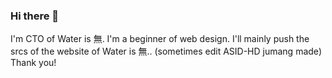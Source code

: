 ### Hi there 👋
I'm CTO of Water is 無. I'm a beginner of web design. I'll mainly push the srcs of the website of Water is 無.. (sometimes edit ASID-HD jumang made) Thank you!

<!--
**ho-ryu-ji/ho-ryu-ji** is a ✨ _special_ ✨ repository because its `README.md` (this file) appears on your GitHub profile.

Here are some ideas to get you started:

- 🔭 I’m currently working on ...
- 🌱 I’m currently learning ...
- 👯 I’m looking to collaborate on ...
- 🤔 I’m looking for help with ...
- 💬 Ask me about ...
- 📫 How to reach me: ...
- 😄 Pronouns: ...
- ⚡ Fun fact: ...
-->

